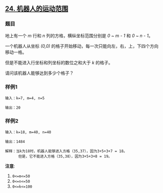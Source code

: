 ## [24. 机器人的运动范围](https://www.acwing.com/problem/content/22/)

### 题目

地上有一个 *m* 行和 *n* 列的方格，横纵坐标范围分别是 *0 ~ m - 1* 和 *0 ~ n - 1*。

一个机器人从坐标 *(0,0)* 的格子开始移动，每一次只能向左，右，上，下四个方向移动一格。

但是不能进入行坐标和列坐标的数位之和大于 *k* 的格子。

请问该机器人能够达到多少个格子？

### 样例1

```
输入：k=7, m=4, n=5

输出：20
```

### 样例2

```
输入：k=18, m=40, n=40

输出：1484

解释：当k为18时，机器人能够进入方格（35,37），因为3+5+3+7 = 18。
      但是，它不能进入方格（35,38），因为3+5+3+8 = 19。
```

**注意**:

1. `0<=m<=50`
2. `0<=n<=50`
3. `0<=k<=100`
